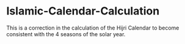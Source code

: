 # Islamic-Calendar-Calculation
This is a correction in the calculation of the Hijri Calendar to become consistent with the 4 seasons of the solar year.

